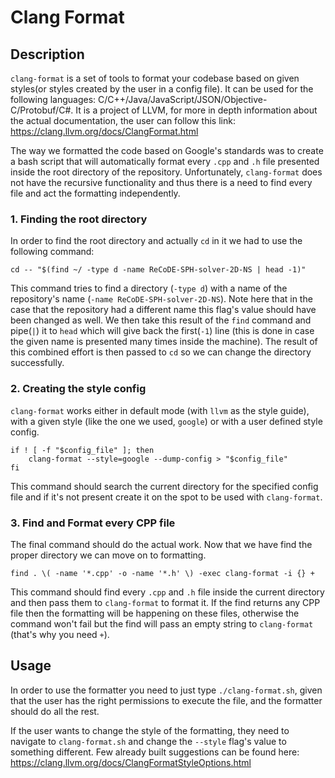# Clang Format

## Description

`clang-format` is a set of tools to format your codebase based on given styles(or styles created by the user in a config file). It can be used for the following languages: C/C++/Java/JavaScript/JSON/Objective-C/Protobuf/C#. It is a project of LLVM, for more in depth information about the actual documentation, the user can follow this link: https://clang.llvm.org/docs/ClangFormat.html

The way we formatted the code based on Google's standards was to create a bash script that will automatically format every `.cpp` and `.h` file presented inside the root directory of the repository. Unfortunately, `clang-format` does not have the recursive functionality and thus there is a need to find every file and act the formatting independently.

### 1. Finding the root directory

In order to find the root directory and actually `cd` in it we had to use the following command:

```
cd -- "$(find ~/ -type d -name ReCoDE-SPH-solver-2D-NS | head -1)"
```

This command tries to find a directory (`-type d`) with a name of the repository's name (`-name ReCoDE-SPH-solver-2D-NS`). Note here that in the case that the repository had a different name this flag's value should have been changed as well. We then take this result of the `find` command and pipe(`|`) it to `head` which will give back the first(`-1`) line (this is done in case the given name is presented many times inside the machine). The result of this combined effort is then passed to `cd` so we can change the directory successfully.

### 2. Creating the style config

`clang-format` works either in default mode (with `llvm` as the style guide), with a given style (like the one we used, `google`) or with a user defined style config.

```
if ! [ -f "$config_file" ]; then
    clang-format --style=google --dump-config > "$config_file"
fi
```

This command should search the current directory for the specified config file and if it's not present create it on the spot to be used with `clang-format`.

### 3. Find and Format every CPP file

The final command should do the actual work. Now that we have find the proper directory we can move on to formatting.

```
find . \( -name '*.cpp' -o -name '*.h' \) -exec clang-format -i {} +
```

This command should find every `.cpp` and `.h` file inside the current directory and then pass them to `clang-format` to format it. If the find returns any CPP file then the formatting will be happening on these files, otherwise the command won't fail but the find will pass an empty string to `clang-format` (that's why you need `+`).

## Usage

In order to use the formatter you need to just type `./clang-format.sh`, given that the user has the right permissions to execute the file, and the formatter should do all the rest.

If the user wants to change the style of the formatting, they need to navigate to `clang-format.sh` and change the `--style` flag's value to something different. Few already built suggestions can be found here: https://clang.llvm.org/docs/ClangFormatStyleOptions.html
